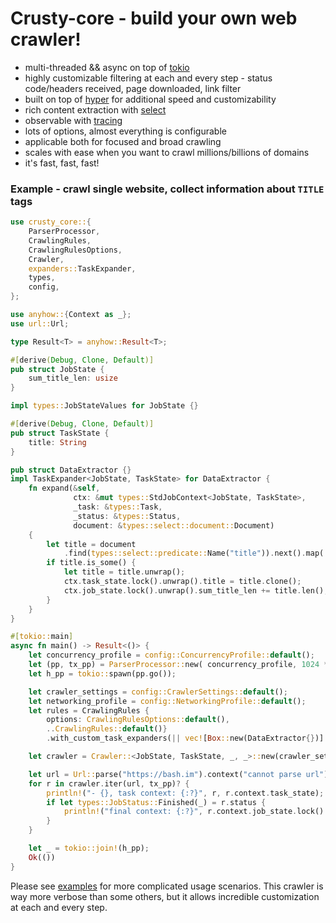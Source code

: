 # Crusty-core - build your own web crawler!
 - multi-threaded && async on top of [tokio](https://github.com/tokio-rs/tokio)
 - highly customizable filtering at each and every step - status code/headers received, page downloaded, link filter
 - built on top of [hyper](https://github.com/hyperium/hyper) for additional speed and customizability  
 - rich content extraction with [select](https://github.com/utkarshkukreti/select.rs)
 - observable with [tracing](https://github.com/tokio-rs/tracing)
 - lots of options, almost everything is configurable
 - applicable both for focused and broad crawling
 - scales with ease when you want to crawl millions/billions of domains
 - it's fast, fast, fast!

### Example - crawl single website, collect information about `TITLE` tags 

```rust
use crusty_core::{
    ParserProcessor,
    CrawlingRules,
    CrawlingRulesOptions,
    Crawler,
    expanders::TaskExpander,
    types,
    config,
};

use anyhow::{Context as _};
use url::Url;

type Result<T> = anyhow::Result<T>;

#[derive(Debug, Clone, Default)]
pub struct JobState {
    sum_title_len: usize
}

impl types::JobStateValues for JobState {}

#[derive(Debug, Clone, Default)]
pub struct TaskState {
    title: String
}

pub struct DataExtractor {}
impl TaskExpander<JobState, TaskState> for DataExtractor {
    fn expand(&self,
              ctx: &mut types::StdJobContext<JobState, TaskState>,
              _task: &types::Task,
              _status: &types::Status,
              document: &types::select::document::Document)
    {
        let title = document
            .find(types::select::predicate::Name("title")).next().map(|v|v.text());
        if title.is_some() {
            let title = title.unwrap();
            ctx.task_state.lock().unwrap().title = title.clone();
            ctx.job_state.lock().unwrap().sum_title_len += title.len();
        }
    }
}

#[tokio::main]
async fn main() -> Result<()> {
    let concurrency_profile = config::ConcurrencyProfile::default();
    let (pp, tx_pp) = ParserProcessor::new( concurrency_profile, 1024 * 1024 * 32);
    let h_pp = tokio::spawn(pp.go());

    let crawler_settings = config::CrawlerSettings::default();
    let networking_profile = config::NetworkingProfile::default();
    let rules = CrawlingRules {
        options: CrawlingRulesOptions::default(),
        ..CrawlingRules::default()}
        .with_custom_task_expanders(|| vec![Box::new(DataExtractor{})] );

    let crawler = Crawler::<JobState, TaskState, _, _>::new(crawler_settings, networking_profile, rules);

    let url = Url::parse("https://bash.im").context("cannot parse url")?;
    for r in crawler.iter(url, tx_pp)? {
        println!("- {}, task context: {:?}", r, r.context.task_state);
        if let types::JobStatus::Finished(_) = r.status {
            println!("final context: {:?}", r.context.job_state.lock().unwrap());
        }
    }

    let _ = tokio::join!(h_pp);
    Ok(())
}
```

Please see [examples](examples) for more complicated usage scenarios. 
This crawler is way more verbose than some others, but it allows incredible customization at each and every step.